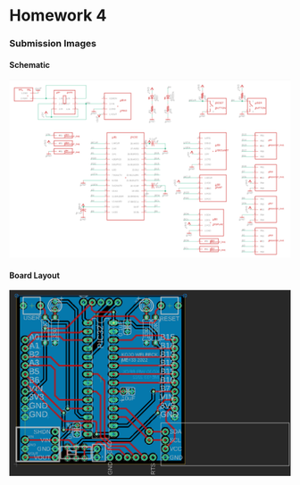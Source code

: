 # Homework 4

### Submission Images

#### Schematic
![Image of Schematic](./Images/Schematic.png)

#### Board Layout
![Image of Schematic](./Images/BoardLayout.png)
